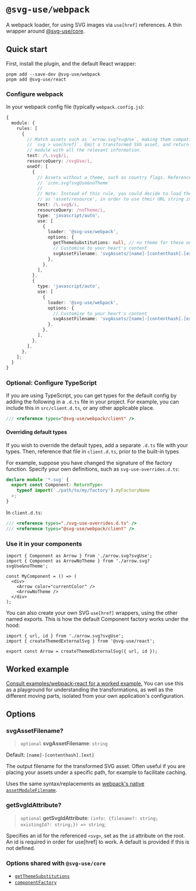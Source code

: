 # `@svg-use/webpack`

A webpack loader, for using SVG images via `use[href]` references. A thin
wrapper around [@svg-use/core](../core/README.md).

## Quick start

First, install the plugin, and the default React wrapper:

```shell
pnpm add --save-dev @svg-use/webpack
pnpm add @svg-use/react
```

### Configure webpack

In your webpack config file (typically `webpack.config.js`):

```ts
{
  module: {
    rules: [
      {
        // Match assets such as `arrow.svg?svgUse`, making them compatible with
        // `svg > use[href]`. Emit a transformed SVG asset, and return a JS
        // module with all the relevant information.
        test: /\.svg$/i,
        resourceQuery: /svgUse/i,
        oneOf: [
          {
            // Assets without a theme, such as country flags. Referenced as
            // `icon.svg?svgUse&noTheme`
            //
            // Note: Instead of this rule, you could decide to load these SVGs
            // as 'asset/resource', in order to use their URL string in img[src]
            test: /\.svg$/i,
            resourceQuery: /noTheme/i,
            type: 'javascript/auto',
            use: [
              {
                loader: '@svg-use/webpack',
                options: {
                  getThemeSubstitutions: null, // no theme for these ones
                  // Customise to your heart's content
                  svgAssetFilename: 'svgAssets/[name]-[contenthash].[ext]',
                },
              },
            ],
          },
          {
            type: 'javascript/auto',
            use: [
              {
                loader: '@svg-use/webpack',
                options: {
                  // Customise to your heart's content
                  svgAssetFilename: 'svgAssets/[name]-[contenthash].[ext]',
                },
              },
            ],
          },
        ],
      },
    ];
  }
}
```

### Optional: Configure TypeScript

If you are using TypeScript, you can get types for the default config by adding
the following in a `.d.ts` file in your project. For example, you can include
this in `src/client.d.ts`, or any other applicable place.

```ts
/// <reference types="@svg-use/webpack/client" />
```

#### Overriding default types

If you wish to override the default types, add a separate `.d.ts` file with your
types. Then, reference that file in `client.d.ts`, prior to the built-in types

For example, suppose you have changed the signature of the factory function.
Specify your own definitions, such as `svg-use-overrides.d.ts`:

```ts
declare module '*.svg' {
  export const Component: ReturnType<
    typeof import('./path/to/my/factory').myFactoryName
  >;
}
```

In `client.d.ts`:

```ts
/// <reference types="./svg-use-overrides.d.ts" />
/// <reference types="@svg-use/webpack/client" />
```

### Use it in your components

```tsx
import { Component as Arrow } from './arrow.svg?svgUse';
import { Component as ArrowNoTheme } from './arrow.svg?svgUse&noTheme';

const MyComponent = () => (
  <div>
    <Arrow color="currentColor" />
    <ArrowNoTheme />
  </div>
);
```

You can also create your own SVG `use[href]` wrappers, using the other named
exports. This is how the default Component factory works under the hood:

```tsx
import { url, id } from './arrow.svg?svgUse';
import { createThemedExternalSvg } from '@svg-use/react';

export const Arrow = createThemedExternalSvg({ url, id });
```

## Worked example

[Consult examples/webpack-react for a worked example.](/examples/webpack-react/)
You can use this as a playground for understanding the transformations, as well
as the different moving parts, isolated from your own application's
configuration.

## Options

### svgAssetFilename?

> `optional` **svgAssetFilename**: `string`

Default: `[name]-[contenthash].[ext]`

The output filename for the transformed SVG asset. Often useful if you are
placing your assets under a specific path, for example to facilitate caching.

Uses the same syntax/replacements as
[webpack's native `assetModuleFilename`](https://webpack.js.org/configuration/output/#outputassetmodulefilename).

### getSvgIdAttribute?

> `optional` **getSvgIdAttribute**:
> `(info: {filename?: string; existingId?: string;}) => string`;

Specifies an id for the referenced `<svg>`, set as the `id` attribute on the
root. An id is required in order for use[href] to work. A default is provided if
this is not defined.

### Options shared with `@svg-use/core`

- [`getThemeSubstitutions`](/packages/core/api-docs/type-aliases/TransformOptions.md#getthemesubstitutions)
- [`componentFactory`](/packages/core/api-docs/interfaces/ModuleFactoryOptions.md#componentfactory)
